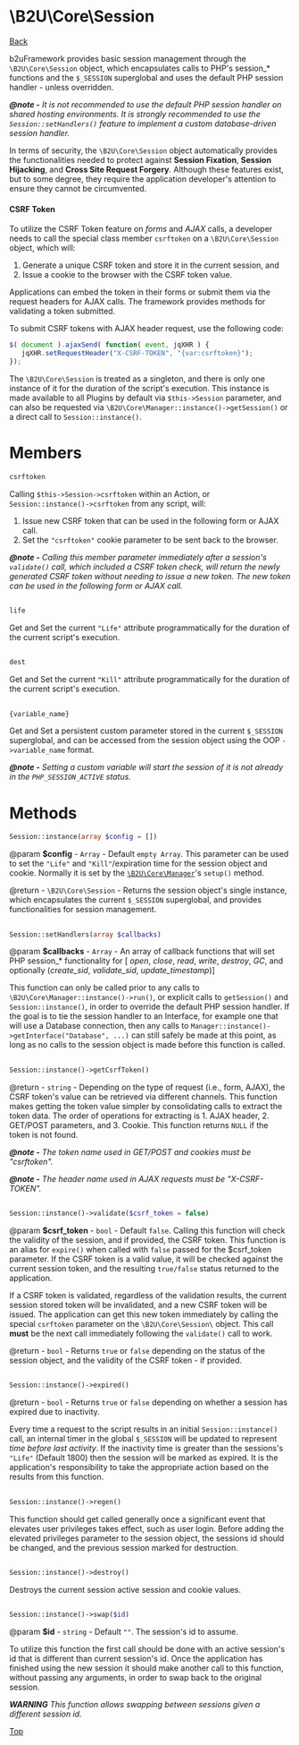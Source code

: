 # \B2U\Core\Session

[Back](https://github.com/bob2u/b2uFramework-public/blob/master/README.md#the-b2ucore-namespace)

b2uFramework provides basic session management through the `\B2U\Core\Session` object, which encapsulates calls to PHP's session_* functions and the `$_SESSION` superglobal and uses the default PHP session handler - unless overridden.

***@note -*** _It is not recommended to use the default PHP session handler on shared hosting environments. It is strongly recommended to use the  `Session::setHandlers()` feature to implement a custom database-driven session handler._

In terms of security, the `\B2U\Core\Session` object automatically provides the functionalities needed to protect against **Session Fixation**, **Session Hijacking**, and **Cross Site Request Forgery**. Although these features exist, but to some degree, they require the application developer's attention to ensure they cannot be circumvented.

#### CSRF Token
To utilize the CSRF Token feature on _forms_ and _AJAX_ calls, a developer needs to call the special class member `csrftoken` on a `\B2U\Core\Session` object, which will:
1. Generate a unique CSRF token and store it in the current session, and 
2. Issue a cookie to the browser with the CSRF token value.

Applications can embed the token in their forms or submit them via the request headers for AJAX calls. The framework provides methods for validating a token submitted.

To submit CSRF tokens with AJAX header request, use the following code:
```javascript
$( document ).ajaxSend( function( event, jqXHR ) {
   jqXHR.setRequestHeader("X-CSRF-TOKEN", "{var:csrftoken}");
});
```

The `\B2U\Core\Session` is treated as a singleton, and there is only one instance of it for the duration of the script's execution. This instance is made available to all Plugins by default via `$this->Session` parameter, and can also be requested via `\B2U\Core\Manager::instance()->getSession()` or a direct call to `Session::instance()`. 

# Members
```PHP
csrftoken
```
Calling `$this->Session->csrftoken` within an Action, or `Session::instance()->csrftoken` from any script, will:

1. Issue new CSRF token that can be used in the following form or AJAX call.
2. Set the `"csrftoken"` cookie parameter to be sent back to the browser.

***@note -*** _Calling this member parameter immediately after a session's `validate()` call, which included a CSRF token check, will return the newly generated CSRF token without needing to issue a new token.  The new token can be used in the following form or AJAX call._
##
```PHP
life
```
Get and Set the current `"Life"` attribute programmatically for the duration of the current script's execution.
##
```PHP
dest
```
Get and Set the current `"Kill"` attribute programmatically for the duration of the current script's execution.
##
```PHP
{variable_name}
```
Get and Set a persistent custom parameter stored in the current `$_SESSION` superglobal, and can be accessed from the session object using the OOP `->variable_name` format.

***@note -*** _Setting a custom variable will start the session of it is not already in the `PHP_SESSION_ACTIVE` status._
# Methods
```PHP 
Session::instance(array $config = [])
```
@param **$config** - `Array` - Default `empty Array`. This parameter can be used to set the `"Life"` and `"Kill"`/expiration time for the session object and cookie. Normally it is set by the [`\B2U\Core\Manager`](https://github.com/bob2u/b2uFramework-public/blob/master/README.md#b2ucoremanager)'s `setup()` method.

@return - `\B2U\Core\Session` - Returns the session object's single instance, which encapsulates the current `$_SESSION` superglobal, and provides functionalities for session management.
##
```PHP 
Session::setHandlers(array $callbacks)
```
@param **$callbacks** - `Array` - An array of callback functions that will set PHP session_* functionality for \[ _open_, _close_, _read_, _write_, _destroy_, _GC_, and optionally (_create_sid_, _validate_sid_, _update_timestamp_)]

This function can only be called prior to any calls to `\B2U\Core\Manager::instance()->run()`, or explicit calls to `getSession()` and `Session::instance()`, in order to override the default PHP session handler. If the goal is to tie the session handler to an Interface, for example one that will use a Database connection, then any calls to `Manager::instance()->getInterface("Database", ...)` can still safely be made at this point, as long as no calls to the session object is made before this function is called.
##
```PHP 
Session::instance()->getCsrfToken()
```
@return - `string` - Depending on the type of request (i.e., form, AJAX), the CSRF token's value can be retrieved via different channels. This function makes getting the token value simpler by consolidating calls to extract the token data. The order of operations for extracting is 1. AJAX header, 2. GET/POST parameters, and 3. Cookie. This function returns `NULL` if the token is not found.

***@note -*** _The token name used in GET/POST and cookies must be "csrftoken"._

***@note -*** _The header name used in AJAX requests must be "X-CSRF-TOKEN"._

##
```PHP 
Session::instance()->validate($csrf_token = false)
```
@param **$csrf_token** - `bool` - Default `false`. Calling this function will check the validity of the session, and if provided, the CSRF token. This function is an alias for `expire()` when called with `false` passed for the $csrf_token parameter. If the CSRF token is a valid value, it will be checked against the current session token, and the resulting `true/false` status returned to the application.

If a CSRF token is validated, regardless of the validation results, the current session stored token will be invalidated, and a new CSRF token will be issued. The application can get this new token immediately by calling the special `csrftoken` parameter on the `\B2U\Core\Session\` object. This call **must** be the next call immediately following the `validate()` call to work.

@return - `bool` - Returns `true` or `false` depending on the status of the session object, and the validity of the CSRF token - if provided.
##
```PHP 
Session::instance()->expired()
```
@return - `bool` - Returns `true` or `false` depending on whether a session has expired due to inactivity. 

Every time a request to the script results in an initial `Session::instance()` call, an internal timer in the global `$_SESSION` will be updated to represent _time before last activity_. If the inactivity time is greater than the sessions's `"Life"` (Default 1800) then the session will be marked as expired.  It is the application's responsibility to take the appropriate action based on the results from this function.
##
```PHP 
Session::instance()->regen()
```
This function should get called generally once a significant event that elevates user privileges takes effect, such as user login. Before adding the elevated privileges parameter to the session object, the sessions id should be changed, and the previous session marked for destruction.
##
```PHP 
Session::instance()->destroy()
```
Destroys the current session active session and cookie values.
##
```PHP 
Session::instance()->swap($id)
```
@param **$id** - `string` - Default `""`. The session's id to assume.

To utilize this function the first call should be done with an active session's id that is different than current session's id. Once the application has finished using the new session it should make another call to this function, without passing any arguments, in order to swap back to the original session.

***WARNING*** _This function allows swapping between sessions given a different session id._

[Top](https://github.com/bob2u/b2uFramework-public/blob/master/README/README_SESSION.md#b2ucoresession)
